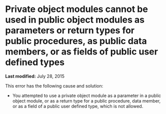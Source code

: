 
# Private object modules cannot be used in public object modules as parameters or return types for public procedures, as public data members, or as fields of public user defined types

 **Last modified:** July 28, 2015

This error has the following cause and solution:




- You attempted to use a private object module as a parameter in a public object module, or as a return type for a public procedure, data member, or as a field of a public user defined type, which is not allowed.
    

